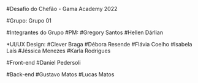 #Desafio do Chefão - Gama Academy 2022

#Grupo: Grupo 01

#Integrantes do Grupo
#PM:
#Gregory Santos
#Hellen Dárlian

*UI/UX Design:
#Clever Braga
#Débora Resende
#Flávia Coelho
#Isabela Laís
#Jéssica Menezes
#Karla Rodrigues

#Front-end
#Daniel Pedersoli

#Back-end
#Gustavo Matos
#Lucas Matos
